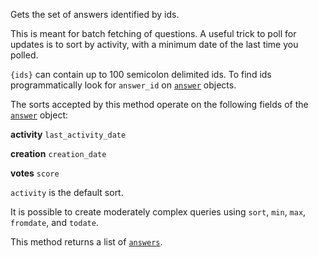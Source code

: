 
Gets the set of answers identified by ids.

This is meant for batch fetching of questions. A useful trick to poll for updates is to sort by activity, with a minimum
date of the last time you polled.

`{ids}` can contain up to 100 semicolon delimited ids. To find ids programmatically look for `answer_id` on
[`answer`](#model-Answer) objects.

The sorts accepted by this method operate on the following fields of the [`answer`](#model-Answer) object:

**activity**
`last_activity_date`

**creation**
`creation_date`

**votes**
`score`

`activity` is the default sort.

It is possible to create moderately complex queries using `sort`, `min`, `max`, `fromdate`, and `todate`.

This method returns a list of [`answers`](#model-Answer).
